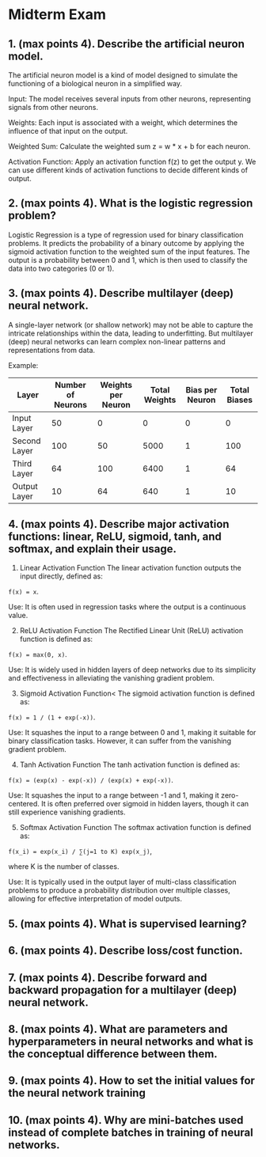 # Midterm Exam

## 1. (max points 4). Describe the artificial neuron model.

The artificial neuron model is a kind of model designed to simulate the functioning of a biological neuron in a simplified way.<br>

Input: The model receives several inputs from other neurons, representing signals from other neurons.<br>

Weights: Each input is associated with a weight, which determines the influence of that input on the output.<br>

Weighted Sum: Calculate the weighted sum z = w * x + b for each neuron.<br>

Activation Function: Apply an activation function f(z) to get the output y. We can use different kinds of activation functions to decide different kinds of output.<br>

## 2. (max points 4). What is the logistic regression problem?

Logistic Regression is a type of regression used for binary classification problems. It predicts the probability of a binary outcome by applying the sigmoid activation function to the weighted sum of the input features. The output is a probability between 0 and 1, which is then used to classify the data into two categories (0 or 1).<br>

## 3. (max points 4). Describe multilayer (deep) neural network.

A single-layer network (or shallow network) may not be able to capture the intricate relationships within the data, leading to underfitting. But multilayer (deep) neural networks can learn complex non-linear patterns and representations from data.<br>

Example:<br>

| Layer            | Number of Neurons | Weights per Neuron | Total Weights | Bias per Neuron | Total Biases |
|------------------|-------------------|--------------------|---------------|-----------------|--------------|
| Input Layer      | 50                | 0                  | 0             | 0               | 0            |
| Second Layer     | 100               | 50                 | 5000          | 1               | 100          |
| Third Layer      | 64                | 100                | 6400          | 1               | 64           |
| Output Layer     | 10                | 64                 | 640           | 1               | 10           |

## 4. (max points 4). Describe major activation functions: linear, ReLU, sigmoid, tanh, and softmax, and explain their usage.

1. Linear Activation Function
The linear activation function outputs the input directly, defined as:<br>

`f(x) = x`.

Use: It is often used in regression tasks where the output is a continuous value.<br>

2. ReLU Activation Function
The Rectified Linear Unit (ReLU) activation function is defined as:<br>

`f(x) = max(0, x)`.

Use: It is widely used in hidden layers of deep networks due to its simplicity and effectiveness in alleviating the vanishing gradient problem.<br>

3. Sigmoid Activation Function<
The sigmoid activation function is defined as:<br>

`f(x) = 1 / (1 + exp(-x))`.

Use: It squashes the input to a range between 0 and 1, making it suitable for binary classification tasks. However, it can suffer from the vanishing gradient problem.<br>

4. Tanh Activation Function
The tanh activation function is defined as:<br>

`f(x) = (exp(x) - exp(-x)) / (exp(x) + exp(-x))`.

Use: It squashes the input to a range between -1 and 1, making it zero-centered. It is often preferred over sigmoid in hidden layers, though it can still experience vanishing gradients.<br>

5. Softmax Activation Function
The softmax activation function is defined as:<br>

`f(x_i) = exp(x_i) / ∑(j=1 to K) exp(x_j)`,

where K is the number of classes.<br>

Use: It is typically used in the output layer of multi-class classification problems to produce a probability distribution over multiple classes, allowing for effective interpretation of model outputs.<br>

## 5. (max points 4). What is supervised learning?

## 6. (max points 4). Describe loss/cost function.



## 7. (max points 4). Describe forward and backward propagation for a multilayer (deep) neural network.

## 8. (max points 4). What are parameters and hyperparameters in neural networks and what is the conceptual difference between them.

## 9. (max points 4). How to set the initial values for the neural network training

## 10. (max points 4). Why are mini-batches used instead of complete batches in training of neural networks.